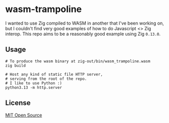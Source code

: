 # wasm-trampoline

I wanted to use Zig compiled to WASM in another that I've been working on,
but I couldn't find very good examples of how to do Javascript <> Zig interop.
This repo aims to be a reasonably good example using Zig `0.13.0`.

## Usage

```shell
# To produce the wasm binary at zig-out/bin/wasm_trampoline.wasm
zig build

# Host any kind of static file HTTP server,
# serving from the root of the repo.
# I like to use Python :)
python3.13 -m http.server
```

## License

[MIT Open Source](./LICENSE)
